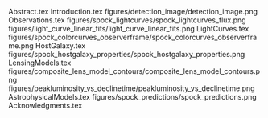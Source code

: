 Abstract.tex
Introduction.tex
figures/detection_image/detection_image.png
Observations.tex
figures/spock_lightcurves/spock_lightcurves_flux.png
figures/light_curve_linear_fits/light_curve_linear_fits.png
LightCurves.tex
figures/spock_colorcurves_observerframe/spock_colorcurves_observerframe.png
HostGalaxy.tex
figures/spock_hostgalaxy_properties/spock_hostgalaxy_properties.png
LensingModels.tex
figures/composite_lens_model_contours/composite_lens_model_contours.png
figures/peakluminosity_vs_declinetime/peakluminosity_vs_declinetime.png
AstrophysicalModels.tex
figures/spock_predictions/spock_predictions.png
Acknowledgments.tex

  